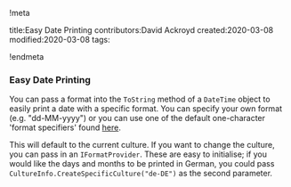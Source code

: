 !meta

title:Easy Date Printing
contributors:David Ackroyd
created:2020-03-08
modified:2020-03-08
tags:

!endmeta


### Easy Date Printing

You can pass a format into the `ToString` method of a `DateTime` object to easily print a date with a specific format. You can specify your own format (e.g. "dd-MM-yyyy") or you can use one of the default one-character 'format specifiers' found [here](https://docs.microsoft.com/en-us/dotnet/api/system.datetime.tostring?view=netframework-4.8).

This will default to the current culture. If you want to change the culture, you can pass in an `IFormatProvider`. These are easy to initialise; if you would like the days and months to be printed in German, you could pass `CultureInfo.CreateSpecificCulture("de-DE")` as the second parameter.
